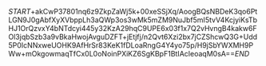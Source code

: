 $START$+akCwP37801nq6z9ZkpZaWj5k+00xeSSjXq/AoogBQsNBDeK3qo6PtLGN9J0gAbfXyXVbppLh3aQWp3os3wMk5mZM9NuJbf5mI5tvV4KcjyiKsTbHJ1OrQzvxY4bNTdcyi445y32KzA29hqC9UPE6x03f1x7Q2vHvngB4kakw6FOl3jqbSzb3a9vBkaHwojAvguDZFT+jEtjfj/n2Qvt6Xzi2bx7jCZShcwQ3G+Udd5P0IcNNxweUOHK9AfHrSr83KeK1fDLoaRngG4Y4yo75p/H9jSbYWXMH9PWw+mOkgowmaqTfCx0L0oNoinPXiKZ6SgKBpF1BtIAcIeoaqM0sA==$END$